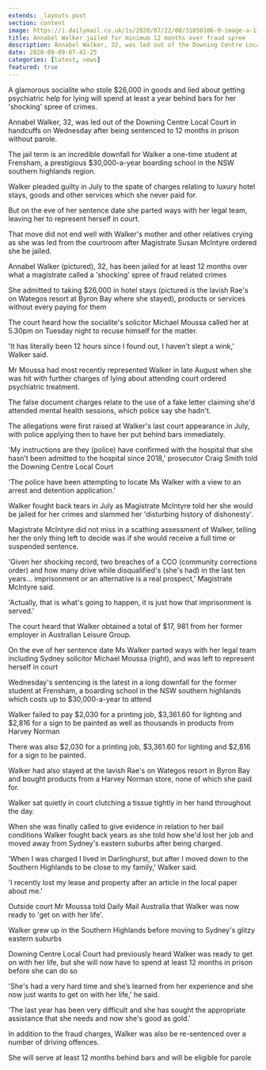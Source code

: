 ```yaml
---
extends: _layouts.post
section: content
image: https://i.dailymail.co.uk/1s/2020/07/22/08/31050106-0-image-a-11_1595403784773.jpg 
title: Annabel Walker jailed for minimum 12 months over fraud spree 
description: Annabel Walker, 32, was led out of the Downing Centre Local Court in handcuffs on Wednesday after being sentenced to 12 months in prison without parole. 
date: 2020-09-09-07-41-25 
categories: [latest, news] 
featured: true 
--- 
```

A glamorous socialite who stole $26,000 in goods and lied about getting psychiatric help for lying will spend at least a year behind bars for her 'shocking' spree of crimes.

Annabel Walker, 32, was led out of the Downing Centre Local Court in handcuffs on Wednesday after being sentenced to 12 months in prison without parole.

The jail term is an incredible downfall for Walker a one-time student at Frensham, a prestigious $30,000-a-year boarding school in the NSW southern highlands region.

Walker pleaded guilty in July to the spate of charges relating to luxury hotel stays, goods and other services which she never paid for.

But on the eve of her sentence date she parted ways with her legal team, leaving her to represent herself in court.

That move did not end well with Walker's mother and other relatives crying as she was led from the courtroom after Magistrate Susan McIntyre ordered she be jailed.

Annabel Walker (pictured), 32, has been jailed for at least 12 months over what a magistrate called a 'shocking' spree of fraud related crimes 

She admitted to taking $26,000 in hotel stays (pictured is the lavish Rae's on Wategos resort at Byron Bay where she stayed), products or services without every paying for them

The court heard how the socialite's solicitor Michael Moussa called her at 5.30pm on Tuesday night to recuse himself for the matter.

'It has literally been 12 hours since I found out, I haven't slept a wink,' Walker said. 

Mr Moussa had most recently represented Walker in late August when she was hit with further charges of lying about attending court ordered psychiatric treatment. 

The false document charges relate to the use of a fake letter claiming she'd attended mental health sessions, which police say she hadn't.

The allegations were first raised at Walker's last court appearance in July, with police applying then to have her put behind bars immediately.

'My instructions are they (police) have confirmed with the hospital that she hasn’t been admitted to the hospital since 2018,' prosecutor Craig Smith told the Downing Centre Local Court

'The police have been attempting to locate Ms Walker with a view to an arrest and detention application.' 

Walker fought back tears in July as Magistrate McIntyre told her she would be jailed for her crimes and slammed her 'disturbing history of dishonesty'.

Magistrate McIntyre did not miss in a scathing assessment of Walker, telling her the only thing left to decide was if she would receive a full time or suspended sentence.

'Given her shocking record, two breaches of a CCO (community corrections order) and how many drive while disqualified's (she's had) in the last ten years... imprisonment or an alternative is a real prospect,' Magistrate McIntyre said. 

'Actually, that is what's going to happen, it is just how that imprisonment is served.'

The court heard that Walker obtained a total of $17, 981 from her former employer in Australian Leisure Group. 

On the eve of her sentence date Ms Walker parted ways with her legal team including Sydney solicitor Michael Moussa (right), and was left to represent herself in court 

Wednesday's sentencing is the latest in a long downfall for the former student at Frensham, a boarding school in the NSW southern highlands which costs up to $30,000-a-year to attend 

Walker failed to pay $2,030 for a printing job, $3,361.60 for lighting and $2,816 for a sign to be painted as well as thousands in products from Harvey Norman

There was also $2,030 for a printing job, $3,361.60 for lighting and $2,816 for a sign to be painted.

Walker had also stayed at the lavish Rae's on Wategos resort in Byron Bay and bought products from a Harvey Norman store, none of which she paid for.

Walker sat quietly in court clutching a tissue tightly in her hand throughout the day.

When she was finally called to give evidence in relation to her bail conditions Walker fought back years as she told how she'd lost her job and moved away from Sydney's eastern suburbs after being charged.

'When I was charged I lived in Darlinghurst, but after I moved down to the Southern Highlands to be close to my family,' Walker said.

'I recently lost my lease and property after an article in the local paper about me.'

Outside court Mr Moussa told Daily Mail Australia that Walker was now ready to 'get on with her life'. 

Walker grew up in the Southern Highlands before moving to Sydney's glitzy eastern suburbs 

 Downing Centre Local Court had previously heard Walker was ready to get on with her life, but she will now have to spend at least 12 months in prison before she can do so

'She's had a very hard time and she’s learned from her experience and she now just wants to get on with her life,' he said.

'The last year has been very difficult and she has sought the appropriate assistance that she needs and now she's good as gold.'

In addition to the fraud charges, Walker was also be re-sentenced over a number of driving offences. 

She will serve at least 12 months behind bars and will be eligible for parole 

